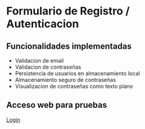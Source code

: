 # Formulario de Registro / Autenticacion

## Funcionalidades implementadas

- Validacion de email
- Validacion de contraseñas
- Persistencia de usuarios en almacenamiento local
- Almacenamiento seguro de contraseñas
- Visualizacion de contraseñas como texto plano

## Acceso web para pruebas

[Login](https://jdev128-login-form.netlify.app/)
